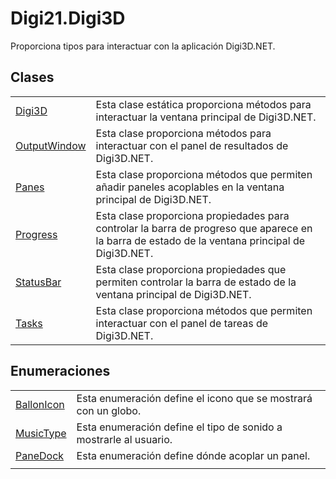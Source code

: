 # Digi21.Digi3D

Proporciona tipos para interactuar con la aplicación Digi3D.NET.

## Clases

|  |  |
| :--- | :--- |
| [Digi3D](/digi3d-net/programacion/.net/referencia/digi21.diging.plugin/digi21.digi3d/clases/digi3d.md) | Esta clase estática proporciona métodos para interactuar la ventana principal de Digi3D.NET. |
| [OutputWindow](/digi3d-net/programacion/.net/referencia/digi21.diging.plugin/digi21.digi3d/clases/outputwindow.md) | Esta clase proporciona métodos para interactuar con el panel de resultados de Digi3D.NET. |
| [Panes](/digi3d-net/programacion/.net/referencia/digi21.diging.plugin/digi21.digi3d/clases/panes.md) | Esta clase proporciona métodos que permiten añadir paneles acoplables en la ventana principal de Digi3D.NET. |
| [Progress](/digi3d-net/programacion/.net/referencia/digi21.diging/digi21.tasks/clases/progresseventargs/propiedades/progress.md) | Esta clase proporciona propiedades para controlar la barra de progreso que aparece en la barra de estado de la ventana principal de Digi3D.NET. |
| [StatusBar](/digi3d-net/programacion/.net/referencia/digi21.diging.plugin/digi21.digi3d/clases/statusbar.md) | Esta clase proporciona propiedades que permiten controlar la barra de estado de la ventana principal de Digi3D.NET. |
| [Tasks](/digi3d-net/programacion/.net/referencia/digi21.diging.plugin/digi21.digi3d/clases/tasks.md) | Esta clase proporciona métodos que permiten interactuar con el panel de tareas de Digi3D.NET. |

## Enumeraciones

|  |  |
| :--- | :--- |
| [BallonIcon](/digi3d-net/programacion/.net/referencia/digi21.diging.plugin/digi21.digi3d/enumeraciones/ballonicon.md) | Esta enumeración define el icono que se mostrará con un globo. |
| [MusicType](/digi3d-net/programacion/.net/referencia/digi21.diging.plugin/digi21.digi3d/enumeraciones/musictype.md) | Esta enumeración define el tipo de sonido a mostrarle al usuario. |
| [PaneDock](/digi3d-net/programacion/.net/referencia/digi21.diging.plugin/digi21.digi3d/enumeraciones/panedock.md) | Esta enumeración define dónde acoplar un panel. |
|  |  |

